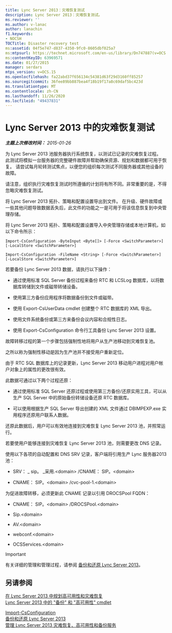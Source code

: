 ```yaml
---
title: Lync Server 2013：灾难恢复测试
description: Lync Server 2013：灾难恢复测试。
ms.reviewer: ''
ms.author: v-lanac
author: lanachin
f1.keywords:
- NOCSH
TOCTitle: Disaster recovery test
ms:assetid: 04f5e747-d837-4350-9fc0-8605dbf025a7
ms:mtpsurl: https://technet.microsoft.com/en-us/library/Dn747887(v=OCS.15)
ms:contentKeyID: 63969571
ms.date: 01/27/2015
manager: serdars
mtps_version: v=OCS.15
ms.openlocfilehash: fa22abd37f656134c54381d63f29d3160ff85257
ms.sourcegitcommit: 36fee89bb887bea4f18b19f17a8c69daf5bc423d
ms.translationtype: MT
ms.contentlocale: zh-CN
ms.lasthandoff: 11/26/2020
ms.locfileid: "49437831"
---
```

# <a name="disaster-recovery-test-in-lync-server-2013"></a>Lync Server 2013 中的灾难恢复测试

<div data-xmlns="http://www.w3.org/1999/xhtml">

<div class="topic" data-xmlns="http://www.w3.org/1999/xhtml" data-msxsl="urn:schemas-microsoft-com:xslt" data-cs="https://msdn.microsoft.com/">

<div data-asp="https://msdn2.microsoft.com/asp">



</div>

<div id="mainSection">

<div id="mainBody">

<span> </span>

_**主题上次修改时间：** 2015-01-26_

为 Lync Server 2013 池服务器执行系统恢复，以测试已记录的灾难恢复过程。 此测试将模拟一台服务器的完整硬件故障并帮助确保资源、规划和数据都可用于恢复。 请尝试每月轮转测试焦点，以便您的组织每次测试不同服务器或其他设备的故障。

请注意，组织执行灾难恢复测试时所遵循的计划将有所不同。非常重要的是，不得忽略灾难恢复测试。

<div>


将 Lync Server 2013 拓扑、策略和配置设置导出到文件。 在升级、硬件故障或一些其他问题导致数据丢失后，此文件的功能之一是可用于将该信息恢复到中央管理存储。

将 Lync Server 2013 拓扑、策略和配置设置导入中央管理存储或本地计算机，如以下命令所示：

`Import-CsConfiguration -ByteInput <Byte[]> [-Force <SwitchParameter>] [-LocalStore <SwitchParameter>]`

`Import-CsConfiguration -FileName <String> [-Force <SwitchParameter>] [-LocalStore <SwitchParameter>]`

若要备份 Lync Server 2013 数据，请执行以下操作：

  - 通过使用标准 SQL Server 备份过程来备份 RTC 和 LCSLog 数据库，以将数据库转储到文件或磁带转储设备。

  - 使用第三方备份应用程序将数据备份到文件或磁带。

  - 使用 Export-CsUserData cmdlet 创建整个 RTC 数据库的 XML 导出。

  - 使用文件系统备份或第三方来备份会议内容和合规性日志。

  - 使用 Export-CsConfiguration 命令行工具备份 Lync Server 2013 设置。

故障转移过程的第一个步骤包括强制性地将用户从生产池移动到灾难恢复池。

之所以称为强制性移动是因为生产池并不接受用户重新定位。

由于 RTC SQL 数据库上的记录更新，Lync Server 2013 移动用户进程对用户帐户对象上的属性的更改很有效。

此数据可通过以下两个过程还原：

  - 通过使用标准 SQL Server 还原过程或使用第三方备份/还原实用工具，可以从生产 SQL Server 中的原始备份转储设备还原 RTC 数据库。

  - 可以使用根据生产 SQL Server 导出创建的 XML 文件通过 DBIMPEXP.exe 实用程序还原用户联系人数据。

还原此数据后，用户可以有效地连接到灾难恢复 Lync Server 2013 池，并照常运行。

若要使用户能够连接到灾难恢复 Lync Server 2013 池，则需要更改 DNS 记录。

使用以下各项的自动配置和 DNS SRV 记录，客户端将引用生产 Lync 服务器2013池：

  - SRV： \_ sip。 \_采用.\<domain\> /CNAME： SIP。\<domain\>

  - CNAME： SIP。\<domain\> /cvc-pool-1.\<domain\>

为促进故障转移，必须更新此 CNAME 记录以引用 DROCSPool FQDN：

  - CNAME： SIP。\<domain\> /DROCSPool.\<domain\>

  - Sip.\<domain\>

  - AV.\<domain\>

  - webconf.\<domain\>

  - OCSServices.\<domain\>

<div>


> [!IMPORTANT]  
> 有关详细的管理和管理过程，请参阅 <A href="lync-server-2013-backing-up-and-restoring-lync-server.md">备份和还原 Lync Server 2013</A>。



</div>

</div>

<div>

## <a name="see-also"></a>另请参阅


[在 Lync Server 2013 中规划高可用性和灾难恢复](lync-server-2013-planning-for-high-availability-and-disaster-recovery.md)  
[Lync Server 2013 中的 "备份" 和 "高可用性" cmdlet](https://docs.microsoft.com/powershell/module/skype/?view=skype-ps)  


[Import-CsConfiguration](https://docs.microsoft.com/powershell/module/skype/Import-CsConfiguration)  
[备份和还原 Lync Server 2013](lync-server-2013-backing-up-and-restoring-lync-server.md)  
[管理 Lync Server 2013 灾难恢复、高可用性和备份服务](lync-server-2013-managing-lync-server-disaster-recovery-high-availability-and-backup-service.md)  
  

</div>

</div>

<span> </span>

</div>

</div>

</div>

